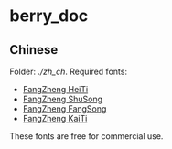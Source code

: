 # berry_doc

## Chinese

Folder: *./zh_ch*. Required fonts: 

* [FangZheng HeiTi](http://www.foundertype.com/index.php/FontInfo/index.html?id=131)
* [FangZheng ShuSong](http://www.foundertype.com/index.php/FontInfo/index.html?id=151)
* [FangZheng FangSong](http://www.foundertype.com/index.php/FontInfo/index.html?id=128)
* [FangZheng KaiTi](http://www.foundertype.com/index.php/FontInfo/index.html?id=137)

These fonts are free for commercial use.
